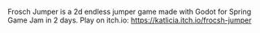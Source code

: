 Frosch Jumper is a 2d endless jumper game made with Godot for Spring Game Jam in 2 days.
Play on itch.io: https://katlicia.itch.io/frocsh-jumper
